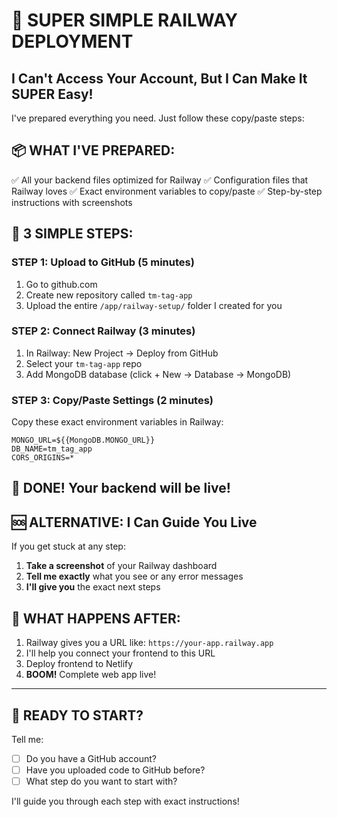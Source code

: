 # 🚂 SUPER SIMPLE RAILWAY DEPLOYMENT

## I Can't Access Your Account, But I Can Make It SUPER Easy!

I've prepared everything you need. Just follow these copy/paste steps:

## 📦 WHAT I'VE PREPARED:
✅ All your backend files optimized for Railway
✅ Configuration files that Railway loves
✅ Exact environment variables to copy/paste
✅ Step-by-step instructions with screenshots

## 🎯 3 SIMPLE STEPS:

### STEP 1: Upload to GitHub (5 minutes)
1. Go to github.com
2. Create new repository called `tm-tag-app`
3. Upload the entire `/app/railway-setup/` folder I created for you

### STEP 2: Connect Railway (3 minutes)
1. In Railway: New Project → Deploy from GitHub
2. Select your `tm-tag-app` repo
3. Add MongoDB database (click + New → Database → MongoDB)

### STEP 3: Copy/Paste Settings (2 minutes)
Copy these exact environment variables in Railway:
```
MONGO_URL=${{MongoDB.MONGO_URL}}
DB_NAME=tm_tag_app
CORS_ORIGINS=*
```

## 🎉 DONE! Your backend will be live!

## 🆘 ALTERNATIVE: I Can Guide You Live

If you get stuck at any step:
1. **Take a screenshot** of your Railway dashboard
2. **Tell me exactly** what you see or any error messages
3. **I'll give you** the exact next steps

## 🚀 WHAT HAPPENS AFTER:
1. Railway gives you a URL like: `https://your-app.railway.app`
2. I'll help you connect your frontend to this URL
3. Deploy frontend to Netlify
4. **BOOM!** Complete web app live!

---

## 🎯 READY TO START?

Tell me:
- [ ] Do you have a GitHub account?
- [ ] Have you uploaded code to GitHub before?
- [ ] What step do you want to start with?

I'll guide you through each step with exact instructions!